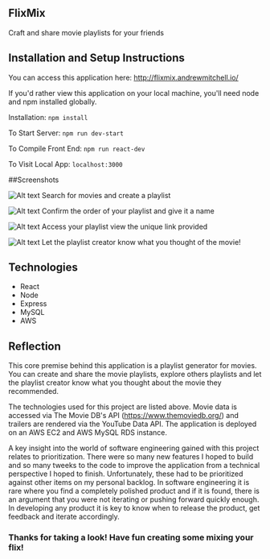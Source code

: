 ## FlixMix
Craft and share movie playlists for your friends

## Installation and Setup Instructions
You can access this application here: http://flixmix.andrewmitchell.io/

If you'd rather view this application on your local machine, you'll need node and npm installed globally.

Installation:
`npm install`

To Start Server: 
`npm run dev-start`

To Compile Front End:
`npm run react-dev`

To Visit Local App:
`localhost:3000`


##Screenshots 

![Alt text](https://media.giphy.com/media/5hs0zfQwKk2swMG5yN/giphy.gif "Home Page")
Search for movies and create a playlist


![Alt text](https://media.giphy.com/media/3ZZanjywkz88GA6UCr/giphy.gif "Playlist Creation")
Confirm the order of your playlist and give it a name

![Alt text](https://media.giphy.com/media/d5zCxr7RfolkL46AgU/giphy.gif "Playlist View")
Access your playlist view the unique link provided

![Alt text](https://media.giphy.com/media/5kFmadkTViKUR85ayS/giphy.gif "Playlist Comment")
Let the playlist creator know what you thought of the movie!


## Technologies
- React
- Node
- Express
- MySQL
- AWS

## Reflection
This core premise behind this application is a playlist generator for movies.  You can create and share the movie playlists, explore others playlists and let the playlist creator know what you thought about the movie they recommended.

The technologies used for this project are listed above.  Movie data is accessed via The Movie DB's API (https://www.themoviedb.org/) and trailers are rendered via the YouTube Data API.  The application is deployed on an AWS EC2 and AWS MySQL RDS instance.  

A key insight into the world of software engineering gained with this project relates to prioritization.  There were so many new features I hoped to build and so many tweeks to the code to improve the application from a technical perspective I hoped to finish.  Unfortunately, these had to be prioritized against other items on my personal backlog.  In software engineering it is rare where you find a completely polished product and if it is found, there is an argument that you were not iterating or pushing forward quickly enough.  In developing any product it is key to know when to release the product, get feedback and iterate accordingly.


### Thanks for taking a look!  Have fun creating some mixing your flix!

